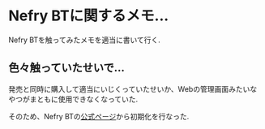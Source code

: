 # Nefry BTに関するメモ...
Nefry BTを触ってみたメモを適当に書いて行く.
  
## 色々触っていたせいで...
発売と同時に購入して適当にいじくっていたせいか、Webの管理画面みたいなやつがまともに使用できなくなっていた.
  
そのため、Nefry BTの[公式ページ](https://dotstud.io/docs/nefrybt-default/)から初期化を行なった.
